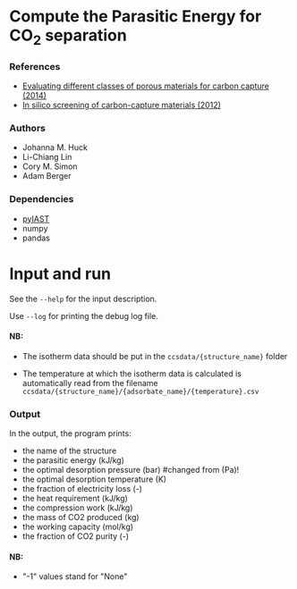 # Compute the Parasitic Energy for CO<sub>2</sub> separation

### References
* [Evaluating different classes of porous materials for carbon capture (2014)](http://xlink.rsc.org/?DOI=C4EE02636E)
* [In silico screening of carbon-capture materials (2012)](http://dx.doi.org/10.1038/nmat3336)

### Authors 
* Johanna M. Huck
* Li-Chiang Lin
* Cory M. Simon
* Adam Berger

### Dependencies

* [pyIAST](https://github.com/CorySimon/pyIAST)
* numpy
* pandas

# Input and run

See the `--help` for the input description.

Use `--log` for printing the debug log file.

#### NB:

* The isotherm data should be put in the `ccsdata/{structure_name}` folder

* The temperature at which the isotherm data is calculated is automatically
read from the filename `ccsdata/{structure_name}/{adsorbate_name}/{temperature}.csv`

### Output

In the output, the program prints:

* the name of the structure
* the parasitic energy (kJ/kg)
* the optimal desorption pressure (bar) #changed from (Pa)!
* the optimal desorption temperature (K)
* the fraction of electricity loss (-)
* the heat requirement (kJ/kg)
* the compression work (kJ/kg)
* the mass of CO2 produced (kg)
* the working capacity (mol/kg)
* the fraction of CO2 purity (-)

#### NB:

* "-1" values stand for "None"
